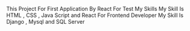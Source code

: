 
This Project For First Application By React For Test My Skills
 My Skill Is HTML , CSS , Java Script and React For Frontend Developer
 My Skill Is Django , Mysql and SQL Server